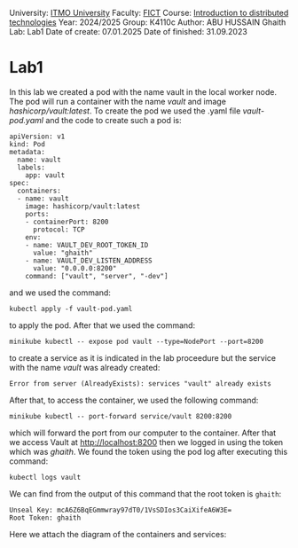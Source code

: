 University: [ITMO University](https://itmo.ru/ru/)
Faculty: [FICT](https://fict.itmo.ru)
Course: [Introduction to distributed technologies](https://github.com/itmo-ict-faculty/introduction-to-distributed-technologies)
Year: 2024/2025
Group: К4110с
Author: ABU HUSSAIN Ghaith
Lab: Lab1
Date of create: 07.01.2025
Date of finished: 31.09.2023

# Lab1
In this lab we created a pod with the name vault in the local worker node. The pod will run a container with the name *vault* and image *hashicorp/vault:latest*.
To create the pod we used the .yaml file *vault-pod.yaml* and the code to create such a pod is:

    apiVersion: v1
    kind: Pod
    metadata:
      name: vault
      labels:
        app: vault
    spec:
      containers:
      - name: vault
        image: hashicorp/vault:latest
        ports:
        - containerPort: 8200
          protocol: TCP
        env:
        - name: VAULT_DEV_ROOT_TOKEN_ID
          value: "ghaith"
        - name: VAULT_DEV_LISTEN_ADDRESS
          value: "0.0.0.0:8200"
        command: ["vault", "server", "-dev"]

and we used the command:

    kubectl apply -f vault-pod.yaml
  to apply the pod.
  After that we used the command:
  

    minikube kubectl -- expose pod vault --type=NodePort --port=8200
to create a service as it is indicated in the lab proceedure but the service with the name *vault* was already created:

    Error from server (AlreadyExists): services "vault" already exists
  After that, to access the container, we used the following command:
  

    minikube kubectl -- port-forward service/vault 8200:8200
  which will forward the port from our computer to the container. 
  After that we access Vault at [http://localhost:8200](http://localhost:8200/)
  then we logged in using the token which was *ghaith*. We found the token using the pod log after executing this command:
  

    kubectl logs vault
We can find from the output of this command that the root token is `ghaith`:

    Unseal Key: mcA6Z6BqEGmmwray97dT0/1VsSDIos3CaiXifeA6W3E=
    Root Token: ghaith
Here we attach the diagram of the containers and services:

